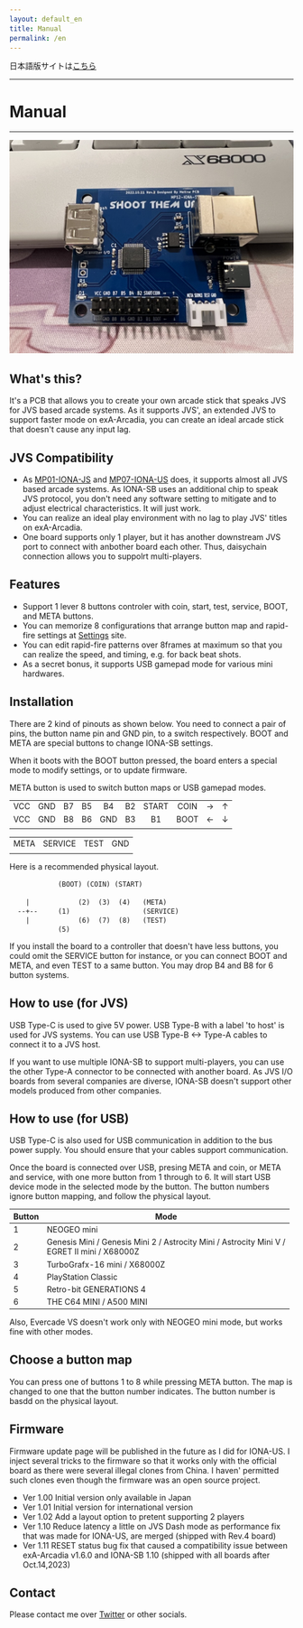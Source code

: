 ```yaml
---
layout: default_en
title: Manual
permalink: /en
---
```

日本語版サイトは[こちら](./)

---
# Manual
---
![](device.jpg)
## What's this?
It's a PCB that allows you to create your own arcade stick that speaks JVS for
JVS based arcade systems.
As it supports JVS', an extended JVS to support faster mode on exA-Arcadia, you
can create an ideal arcade stick that doesn't cause any input lag.

## JVS Compatibility
- As [MP01-IONA-JS](https://toyoshim.github.io/iona-js/) and
 [MP07-IONA-US](https://toyoshim.github.io/iona-us/) does, it supports almost
 all JVS based arcade systems.
 As IONA-SB uses an additional chip to speak JVS protocol, you don't need any
 software setting to mitigate and to adjust electrical characteristics. It will
 just work.
- You can realize an ideal play environment with no lag to play JVS' titles on
 exA-Arcadia.
- One board supports only 1 player, but it has another downstream JVS port to
 connect with anbother board each other. Thus, daisychain connection allows you
 to suppolrt multi-players.

## Features
- Support 1 lever 8 buttons controler with coin, start, test, service, BOOT, and META buttons.
- You can memorize 8 configurations that arrange button map and rapid-fire settings at [Settings](setting__en) site.
- You can edit rapid-fire patterns over 8frames at maximum so that you can realize the speed, and timing, e.g. for back beat shots.
- As a secret bonus, it supports USB gamepad mode for various mini hardwares.

## Installation
There are 2 kind of pinouts as shown below.
You need to connect a pair of pins, the button name pin and GND pin, to a switch respectively.
BOOT and META are special buttons to change IONA-SB settings.

When it boots with the BOOT button pressed, the board enters a special mode to
modify settings, or to update firmware.

META button is used to switch button maps or USB gamepad modes.

|     |     |     |     |     |     |       |      |     |     |
| :-: | :-: | :-: | :-: | :-: | :-: | :---: | :--: | :-: | :-: |
| VCC | GND | B7  | B5  | B4  | B2  | START | COIN | →   | ↑   |
| VCC | GND | B8  | B6  | GND | B3  | B1    | BOOT | ←   | ↓   |
|     |     |     |     |     |     |       |      |     |     |

|      |         |      |     |
| ---- | ------- | ---- | --- |
| META | SERVICE | TEST | GND |
|      |         |      |     |

Here is a recommended physical layout.

```
            (BOOT) (COIN) (START)

    |            (2)  (3)  (4)   (META)
  --+--     (1)                  (SERVICE)
    |            (6)  (7)  (8)   (TEST)
            (5)
```

If you install the board to a controller that doesn't have less buttons, you could omit the SERVICE button for instance, or you can connect BOOT and META, and even TEST to a same button.
You may drop B4 and B8 for 6 button systems.

## How to use (for JVS)
USB Type-C is used to give 5V power.
USB Type-B with a label 'to host' is used for JVS systems. You can use USB Type-B <-> Type-A cables to connect it to a JVS host.

If you want to use multiple IONA-SB to support multi-players, you can use the other Type-A connector to be connected with another board. As JVS I/O boards from several companies are diverse, IONA-SB doesn't support other models produced from other companies.

## How to use (for USB)
USB Type-C is also used for USB communication in addition to the bus power supply.
You should ensure that your cables support communication.

Once the board is connected over USB, presing META and coin, or META and service, with one more button from 1 through to 6. It will start USB device mode in the selected mode by the button.
The button numbers ignore button mapping, and follow the physical layout.

| Button | Mode |
| ------| ----- |
| 1     | NEOGEO mini
| 2     | Genesis Mini / Genesis Mini 2 / Astrocity Mini / Astrocity Mini V /<br> EGRET II mini / X68000Z
| 3     | TurboGrafx-16 mini / X68000Z
| 4     | PlayStation Classic
| 5     | Retro-bit GENERATIONS 4
| 6     | THE C64 MINI / A500 MINI

Also, Evercade VS doesn't work only with NEOGEO mini mode, but works fine with other modes.

## Choose a button map
You can press one of buttons 1 to 8 while pressing META button. The map is changed to one that the button number indicates. The button number is basdd on the physical layout.

## Firmware
Firmware update page will be published in the future as I did for IONA-US.
I inject several tricks to the firmware so that it works only with the official board as there were several illegal clones from China. I haven' permitted such clones even though the firmware was an open source project.

- Ver 1.00 Initial version only available in Japan
- Ver 1.01 Initial version for international version
- Ver 1.02 Add a layout option to pretent supporting 2 players
- Ver 1.10 Reduce latency a little on JVS Dash mode as performance fix that was made for IONA-US, are merged (shipped with Rev.4 board)
- Ver 1.11 RESET status bug fix that caused a compatibility issue between exA-Arcadia v1.6.0 and IONA-SB 1.10 (shipped with all boards after Oct.14,2023)

## Contact
Please contact me over [Twitter](https://twitter.com/toyoshim) or other socials.